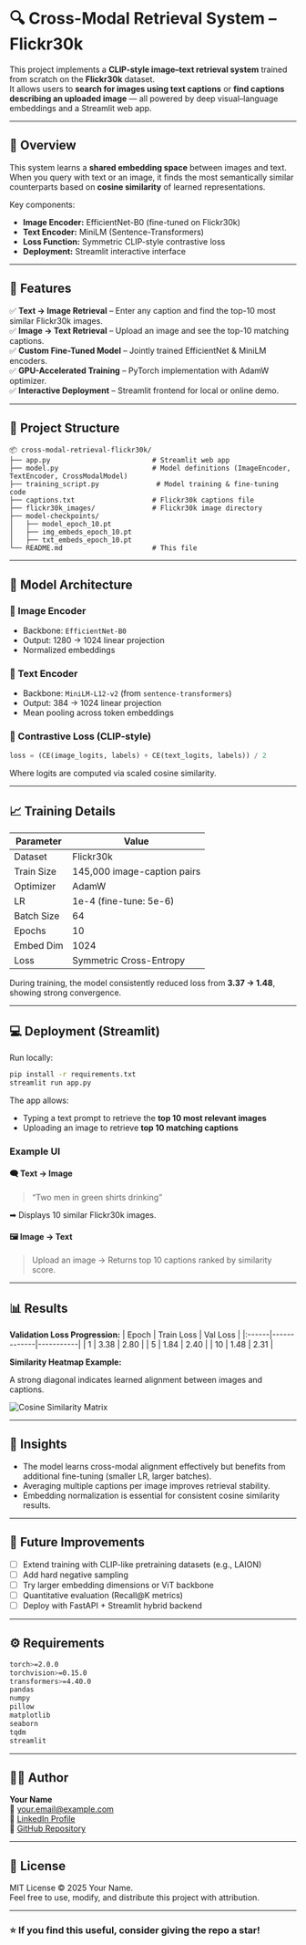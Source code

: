 # 🔍 Cross-Modal Retrieval System – Flickr30k

This project implements a **CLIP-style image–text retrieval system** trained from scratch on the **Flickr30k** dataset.  
It allows users to **search for images using text captions** or **find captions describing an uploaded image** — all powered by deep visual–language embeddings and a Streamlit web app.

---

## 🧠 Overview

This system learns a **shared embedding space** between images and text.  
When you query with text or an image, it finds the most semantically similar counterparts based on **cosine similarity** of learned representations.

Key components:
- **Image Encoder:** EfficientNet-B0 (fine-tuned on Flickr30k)
- **Text Encoder:** MiniLM (Sentence-Transformers)
- **Loss Function:** Symmetric CLIP-style contrastive loss
- **Deployment:** Streamlit interactive interface

---

## 🚀 Features

✅ **Text → Image Retrieval** – Enter any caption and find the top-10 most similar Flickr30k images.  
✅ **Image → Text Retrieval** – Upload an image and see the top-10 matching captions.  
✅ **Custom Fine-Tuned Model** – Jointly trained EfficientNet & MiniLM encoders.  
✅ **GPU-Accelerated Training** – PyTorch implementation with AdamW optimizer.  
✅ **Interactive Deployment** – Streamlit frontend for local or online demo.

---

## 🧩 Project Structure

```
📦 cross-modal-retrieval-flickr30k/
├── app.py                         # Streamlit web app
├── model.py                       # Model definitions (ImageEncoder, TextEncoder, CrossModalModel)
├── training_script.py              # Model training & fine-tuning code
├── captions.txt                   # Flickr30k captions file
├── flickr30k_images/              # Flickr30k image directory
├── model-checkpoints/
│   ├── model_epoch_10.pt
│   ├── img_embeds_epoch_10.pt
│   ├── txt_embeds_epoch_10.pt
└── README.md                      # This file
```

---

## 🧱 Model Architecture

### 🔹 Image Encoder
- Backbone: `EfficientNet-B0`
- Output: 1280 → 1024 linear projection  
- Normalized embeddings

### 🔹 Text Encoder
- Backbone: `MiniLM-L12-v2` (from `sentence-transformers`)
- Output: 384 → 1024 linear projection  
- Mean pooling across token embeddings

### 🔹 Contrastive Loss (CLIP-style)
```python
loss = (CE(image_logits, labels) + CE(text_logits, labels)) / 2
```
Where logits are computed via scaled cosine similarity.

---

## 📈 Training Details

| Parameter | Value |
|------------|--------|
| Dataset | Flickr30k |
| Train Size | 145,000 image-caption pairs |
| Optimizer | AdamW |
| LR | 1e-4 (fine-tune: 5e-6) |
| Batch Size | 64 |
| Epochs | 10 |
| Embed Dim | 1024 |
| Loss | Symmetric Cross-Entropy |

During training, the model consistently reduced loss from **3.37 → 1.48**, showing strong convergence.

---

## 💻 Deployment (Streamlit)

Run locally:
```bash
pip install -r requirements.txt
streamlit run app.py
```

The app allows:
- Typing a text prompt to retrieve the **top 10 most relevant images**
- Uploading an image to retrieve **top 10 matching captions**

### Example UI

#### 🗨️ Text → Image
> “Two men in green shirts drinking”

➡ Displays 10 similar Flickr30k images.

#### 🖼️ Image → Text
> Upload an image → Returns top 10 captions ranked by similarity score.

---

## 📊 Results

**Validation Loss Progression:**
| Epoch | Train Loss | Val Loss |
|:------|-------------|-----------|
| 1 | 3.38 | 2.80 |
| 5 | 1.84 | 2.40 |
| 10 | 1.48 | 2.31 |

**Similarity Heatmap Example:**

A strong diagonal indicates learned alignment between images and captions.

![Cosine Similarity Matrix](assets/similarity_matrix.png)

---

## 🧠 Insights

- The model learns cross-modal alignment effectively but benefits from additional fine-tuning (smaller LR, larger batches).
- Averaging multiple captions per image improves retrieval stability.
- Embedding normalization is essential for consistent cosine similarity results.

---

## 🧩 Future Improvements

- [ ] Extend training with CLIP-like pretraining datasets (e.g., LAION)
- [ ] Add hard negative sampling
- [ ] Try larger embedding dimensions or ViT backbone
- [ ] Quantitative evaluation (Recall@K metrics)
- [ ] Deploy with FastAPI + Streamlit hybrid backend

---

## ⚙️ Requirements

```bash
torch>=2.0.0
torchvision>=0.15.0
transformers>=4.40.0
pandas
numpy
pillow
matplotlib
seaborn
tqdm
streamlit
```

---

## 🧑‍💻 Author

**Your Name**  
📧 your.email@example.com  
🔗 [LinkedIn Profile](https://linkedin.com/in/yourprofile)  
💼 [GitHub Repository](https://github.com/yourusername/cross-modal-retrieval-flickr30k)

---

## 🪪 License
MIT License © 2025 Your Name.  
Feel free to use, modify, and distribute this project with attribution.

---

### ⭐ If you find this useful, consider giving the repo a star!
